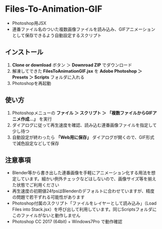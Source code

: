 # Files-To-Animation-GIF
- Photoshop用JSX
- 連番ファイル名のついた複数画像ファイルを読み込み、GIFアニメーションとして保存できるよう自動設定するスクリプト

## インストール
1. **Clone or download** ボタン ＞ **Downroad ZIP** でダウンロード
1. 解凍してできた **FilesToAnimationGIF.jsx** を **Adobe Photoshop ＞ Presets ＞ Scripts** フォルダに入れる
1. Photoshopを再起動

## 使い方
1. Photoshopメニューの **ファイル ＞ スクリプト ＞ 「複数ファイルからGIFアニメ作成...」** を実行
1. ダイアログに従って再生速度を確認、読み込む連番画像ファイルを指定して少し待つ
1. 自動設定が終わったら **「Web用に保存」** ダイアログが開くので、GIF形式で減色設定などして保存

## 注意事項
- Blender等から書き出した連番画像を手軽にアニメーション化する用法を想定しています。細かい例外チェックなどはしないので、画像サイズ等を揃えた状態でご利用ください
- 再生速度の初期値24fpsはBlenderのデフォルトに合わせていますが、精度の問題で若干ずれる可能性があります
- Photoshop付属のスクリプト「ファイルをレイヤーとして読み込み」（Load Files into Stack.jsx）を呼び出して利用しています。同じScriptsフォルダにこのファイルがないと動作しません
- Photoshop CC 2017 (64bit) + Windows7Pro で動作確認
